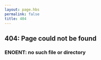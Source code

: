 ```yaml
---
layout: page.hbs
permalink: false
title: 404
---
```

## 404: Page could not be found
### ENOENT: no such file or directory
